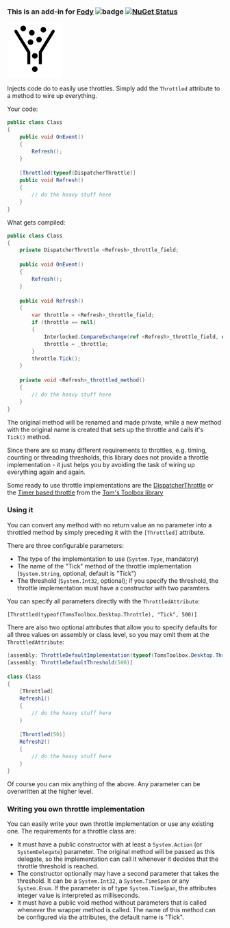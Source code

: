 ### This is an add-in for [Fody](https://github.com/Fody/Fody/) ![badge](https://tom-englert.visualstudio.com/_apis/public/build/definitions/75bf84d2-d359-404a-a712-07c9f693f635/13/badge) [![NuGet Status](http://img.shields.io/nuget/v/Throttle.Fody.svg?style=flat-square)](https://www.nuget.org/packages/Throttle.Fody)
![Icon](Icon.png) 

Injects code do to easily use throttles. Simply add the `Throttled` attribute to a method to wire up everything.

Your code:
```C#
public class Class
{
    public void OnEvent()
    {
        Refresh();
    }

    [Throttled(typeof(DispatcherThrottle)]
    public void Refresh()
    { 
        // do the heavy stuff here
    }
}
```

What gets compiled:
```C#
public class Class
{
    private DispatcherThrottle <Refresh>_throttle_field;

    public void OnEvent()
    {
        Refresh();
    }

    public void Refresh()
    {
        var throttle = <Refresh>_throttle_field;
        if (throttle == null)
        {
            Interlocked.CompareExchange(ref <Refresh>_throttle_field, new DispatcherThrottle(<Refresh>_throttled_method), null);
            throttle = _throttle;
        }
        throttle.Tick();
    }

    private void <Refresh>_throttled_method()
    {
        // do the heavy stuff here
    }
}
```

The original method will be renamed and made private, while a new method with the original name is 
created that sets up the throttle and calls it's `Tick()` method.

Since there are so many different requirements to throttles, e.g. timing, counting or threading thresholds, this 
library does not provide a throttle implementation - it just helps you by avoiding the task of wiring up everything again and again.

Some ready to use throttle implementations are 
the [DispatcherThrottle](https://github.com/tom-englert/TomsToolbox/blob/master/TomsToolbox.Desktop/DispatcherThrottle.cs) 
or the [Timer based throttle](https://github.com/tom-englert/TomsToolbox/blob/master/TomsToolbox.Desktop/Throttle.cs) 
from the [Tom's Toolbox library](https://github.com/tom-englert/TomsToolbox)

### Using it

You can convert any method with no return value an no parameter into a throttled method by simply preceding it with the `[Throttled]` attribute.

There are three configurable parameters:
- The type of the implementation to use (`System.Type`, mandatory)
- The name of the "Tick" method of the throttle implementation (`System.String`, optional, default is "Tick")
- The threshold (`System.Int32`, optional); if you specify the threshold, the throttle implementation must have a constructor with two paramters.

You can specify all parameters directly with the `ThrottledAttribute`:

    [Throttled(typeof(TomsToolbox.Desktop.Throttle), "Tick", 500)]

There are also two optional attributes that allow you to specify defaults for all three values on assembly or class 
level, so you may omit them at the `ThrottledAttribute`:

```C#
[assembly: ThrottleDefaultImplementation(typeof(TomsToolbox.Desktop.Throttle))]
[assembly: ThrottleDefaultThreshold(500)]

class Class 
{
    [Throttled]
    Refresh1()
    {
        // do the heavy stuff here
    }

    [Throttled(50)]
    Refresh2()
    {
        // do the heavy stuff here
    }
}

```
Of course you can mix anything of the above. Any parameter can be overwritten at the higher level. 
 


### Writing you own throttle implementation

You can easily write your own throttle implementation or use any existing one. The requirements for a throttle class are:

- It must have a public constructor with at least a `System.Action` (or `SystemDelegate`) parameter. 
  The original method will be passed as this delegate, so the implementation can call it 
  whenever it decides that the throttle threshold is reached.
- The constructor optionally may have a second parameter that takes the threshold. 
  It can be a `System.Int32`, a `System.TimeSpan` or any `System.Enum`. If the parameter is of type `System.TimeSpan`, 
  the attributes integer value is interpreted as milliseconds.
- It must have a public void method without parameters that is called whenever the wrapper method is called. The name of this method 
  can be configured via the attributes, the default name is "Tick".
  